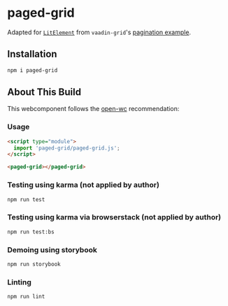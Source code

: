 # paged-grid

Adapted for [`LitElement`](https://lit-element.polymer-project.org/) from `vaadin-grid`'s [pagination example](https://vaadin.com/components/vaadin-grid/html-examples/grid-pagination-demos).

## Installation

```bash
npm i paged-grid
```

## About This Build

This webcomponent follows the [open-wc](https://github.com/open-wc/open-wc) recommendation:

### Usage

```html
<script type="module">
  import 'paged-grid/paged-grid.js';
</script>

<paged-grid></paged-grid>
```

### Testing using karma (not applied by author)

```bash
npm run test
```

### Testing using karma via browserstack (not applied by author)

```bash
npm run test:bs
```

### Demoing using storybook

```bash
npm run storybook
```

### Linting

```bash
npm run lint
```

